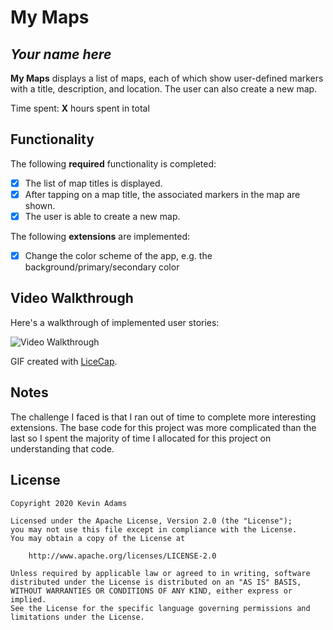 # My Maps 

## *Your name here*

**My Maps** displays a list of maps, each of which show user-defined markers with a title, description, and location. The user can also create a new map. 

Time spent: **X** hours spent in total

## Functionality 

The following **required** functionality is completed:

* [X] The list of map titles is displayed.
* [X] After tapping on a map title, the associated markers in the map are shown.
* [X] The user is able to create a new map.

The following **extensions** are implemented:

* [X] Change the color scheme of the app, e.g. the background/primary/secondary color

## Video Walkthrough

Here's a walkthrough of implemented user stories:

<img src='https://imgur.com/VO0MKxb' title='Video Walkthrough' width='' alt='Video Walkthrough' />

GIF created with [LiceCap](http://www.cockos.com/licecap/).

## Notes

The challenge I faced is that I ran out of time to complete more interesting extensions. The base code for this project was more complicated than the last so I spent the majority of time I allocated for this project on understanding that code.

## License

    Copyright 2020 Kevin Adams

    Licensed under the Apache License, Version 2.0 (the "License");
    you may not use this file except in compliance with the License.
    You may obtain a copy of the License at

        http://www.apache.org/licenses/LICENSE-2.0

    Unless required by applicable law or agreed to in writing, software
    distributed under the License is distributed on an "AS IS" BASIS,
    WITHOUT WARRANTIES OR CONDITIONS OF ANY KIND, either express or implied.
    See the License for the specific language governing permissions and
    limitations under the License.
